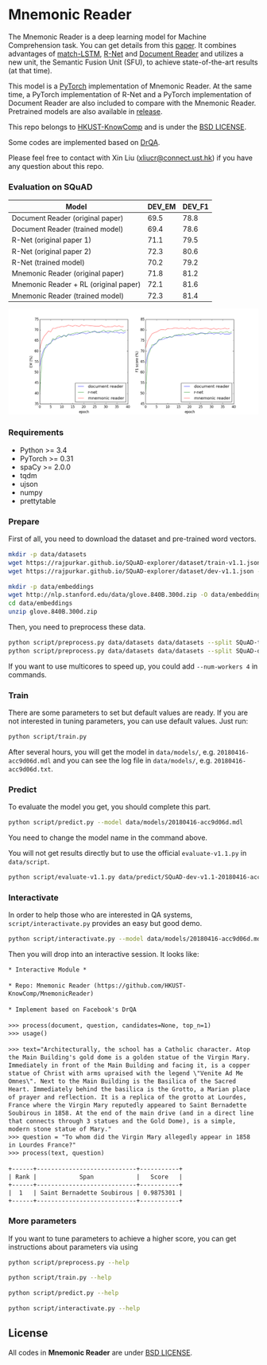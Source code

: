 # Mnemonic Reader
The Mnemonic Reader is a deep learning model for Machine Comprehension task. You can get details from this [paper](https://arxiv.org/pdf/1705.02798.pdf). It combines advantages of [match-LSTM](https://arxiv.org/pdf/1608.07905), [R-Net](https://www.microsoft.com/en-us/research/wp-content/uploads/2017/05/r-net.pdf) and [Document Reader](https://arxiv.org/abs/1704.00051) and utilizes a new unit, the Semantic Fusion Unit (SFU), to achieve state-of-the-art results (at that time).

This model is a [PyTorch](http://pytorch.org/) implementation of Mnemonic Reader. At the same time, a PyTorch implementation of R-Net and a PyTorch implementation of Document Reader are also included to compare with the Mnemonic Reader. Pretrained models are also available in [release](https://github.com/HKUST-KnowComp/MnemonicReader/releases).

This repo belongs to [HKUST-KnowComp](https://github.com/HKUST-KnowComp) and is under the [BSD LICENSE](LICENSE).

Some codes are implemented based on [DrQA](https://github.com/facebookresearch/DrQA).

Please feel free to contact with Xin Liu (xliucr@connect.ust.hk) if you have any question about this repo.

### Evaluation on SQuAD

| Model                                 | DEV_EM | DEV_F1 |
| ------------------------------------- | ------ | ------ |
| Document Reader (original paper)      | 69.5   | 78.8   |
| Document Reader (trained model)       | 69.4   | 78.6   |
| R-Net (original paper 1)              | 71.1   | 79.5   |
| R-Net (original paper 2)              | 72.3   | 80.6   |
| R-Net (trained model)                 | 70.2   | 79.2   |
| Mnemonic Reader (original paper)      | 71.8   | 81.2   |
| Mnemonic Reader + RL (original paper) | 72.1   | 81.6   |
| Mnemonic Reader (trained model)       | 72.3   | 81.4   |

![EM_F1](img/EM_F1.png)

### Requirements

* Python >= 3.4
* PyTorch >= 0.31
* spaCy >= 2.0.0
* tqdm
* ujson
* numpy
* prettytable

### Prepare

First of all, you need to download the dataset and pre-trained word vectors.

```bash
mkdir -p data/datasets
wget https://rajpurkar.github.io/SQuAD-explorer/dataset/train-v1.1.json -O data/datasets/SQuAD-train-v1.1.json
wget https://rajpurkar.github.io/SQuAD-explorer/dataset/dev-v1.1.json -O data/datasets/SQuAD-dev-v1.1.json
```

```bash
mkdir -p data/embeddings
wget http://nlp.stanford.edu/data/glove.840B.300d.zip -O data/embeddings/glove.840B.300d.zip
cd data/embeddings
unzip glove.840B.300d.zip
```

Then, you need to preprocess these data.

```bash
python script/preprocess.py data/datasets data/datasets --split SQuAD-train-v1.1
python script/preprocess.py data/datasets data/datasets --split SQuAD-dev-v1.1
```

If you want to use multicores to speed up, you could add `--num-workers 4` in commands.

### Train

There are some parameters to set but default values are ready. If you are not interested in tuning parameters, you can use default values. Just run:

```bash
python script/train.py
```

After several hours, you will get the model in `data/models/`, e.g. `20180416-acc9d06d.mdl` and you can see the log file in `data/models/`, e.g. `20180416-acc9d06d.txt`.

### Predict

To evaluate the model you get, you should complete this part.

```bash
python script/predict.py --model data/models/20180416-acc9d06d.mdl
```

You need to change the model name in the command above.

You will not get results directly but to use the official `evaluate-v1.1.py` in `data/script`.

```bash
python script/evaluate-v1.1.py data/predict/SQuAD-dev-v1.1-20180416-acc9d06d.preds data/datasets/SQuAD-dev-v1.1.json
```

### Interactivate

In order to help those who are interested in QA systems, `script/interactivate.py` provides an easy but good demo.

```bash
python script/interactivate.py --model data/models/20180416-acc9d06d.mdl
```

Then you will drop into an interactive session. It looks like:

```
* Interactive Module *

* Repo: Mnemonic Reader (https://github.com/HKUST-KnowComp/MnemonicReader)

* Implement based on Facebook's DrQA

>>> process(document, question, candidates=None, top_n=1)
>>> usage()

>>> text="Architecturally, the school has a Catholic character. Atop the Main Building's gold dome is a golden statue of the Virgin Mary. Immediately in front of the Main Building and facing it, is a copper statue of Christ with arms upraised with the legend \"Venite Ad Me Omnes\". Next to the Main Building is the Basilica of the Sacred Heart. Immediately behind the basilica is the Grotto, a Marian place of prayer and reflection. It is a replica of the grotto at Lourdes, France where the Virgin Mary reputedly appeared to Saint Bernadette Soubirous in 1858. At the end of the main drive (and in a direct line that connects through 3 statues and the Gold Dome), is a simple, modern stone statue of Mary."
>>> question = "To whom did the Virgin Mary allegedly appear in 1858 in Lourdes France?"
>>> process(text, question)

+------+----------------------------+-----------+
| Rank |            Span            |   Score   |
+------+----------------------------+-----------+
|  1   | Saint Bernadette Soubirous | 0.9875301 |
+------+----------------------------+-----------+
```

### More parameters

If you want to tune parameters to achieve a higher score, you can get instructions about parameters via using

```bash
python script/preprocess.py --help
```

```bash
python script/train.py --help
```

```bash
python script/predict.py --help
```

```bash
python script/interactivate.py --help
```

## License

All codes in **Mnemonic Reader** are under [BSD LICENSE](LICENSE).
